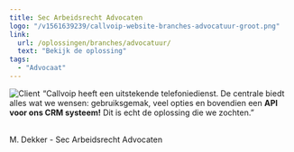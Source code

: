 ```yaml
---
title: Sec Arbeidsrecht Advocaten
logo: "/v1561639239/callvoip-website-branches-advocatuur-groot.png"
link:
  url: /oplossingen/branches/advocatuur/
  text: "Bekijk de oplossing"
tags:
  - "Advocaat"
---
```

<a href="https://www.secarbeidsrecht.nl/">
<img data-src="https://res.cloudinary.com/callvoip/image/upload/w_auto,dpr_auto//v1563974930/callvoip-website-testimonial-advocatuurNW.png" class="max-h-logo-small lg:max-h-logo cld-responsive block max-w-full mb-8 object-contain" alt="Client" data-width="500" src="https://res.cloudinary.com/callvoip/image/upload/w_500,dpr_1.0//v1563974930/callvoip-website-testimonial-advocatuurNW.png" style="float:left; padding-right:5px;">
</a>
“Callvoip heeft een uitstekende telefoniedienst. De centrale biedt alles wat we wensen: gebruiksgemak, veel opties en bovendien een <b>API voor ons CRM systeem!</b> Dit is echt de oplossing die we zochten.”
<br><br>
<p class=" lg:text-lg opacity-75 font-medium mb-8">M. Dekker - Sec Arbeidsrecht Advocaten</p>

